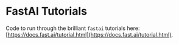 # FastAI Tutorials

Code to run through the brilliant `fastai` tutorials here: [https://docs.fast.ai/tutorial.html](https://docs.fast.ai/tutorial.html).
